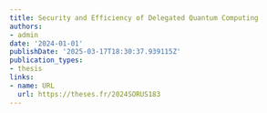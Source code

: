 ```yaml
---
title: Security and Efficiency of Delegated Quantum Computing
authors:
- admin
date: '2024-01-01'
publishDate: '2025-03-17T18:30:37.939115Z'
publication_types:
- thesis
links:
- name: URL
  url: https://theses.fr/2024SORUS183
---
```

